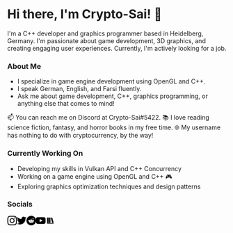 # Hi there, I'm Crypto-Sai! 👋

I'm a C++ developer and graphics programmer based in Heidelberg, Germany. I'm passionate about game development, 3D graphics, and creating engaging user experiences. Currently, I'm actively looking for a job.

### About Me
- I specialize in game engine development using OpenGL and C++.
- I speak German, English, and Farsi fluently.
- Ask me about game development, C++, graphics programming, or anything else that comes to mind!


📫 You can reach me on Discord at Crypto-Sai#5422.
📚 I love reading science fiction, fantasy, and horror books in my free time.
🌐 My username has nothing to do with cryptocurrency, by the way!

### Currently Working On
- Developing my skills in Vulkan API and C++ Concurrency
- Working on a game engine using OpenGL and C++ 🎮
- Exploring graphics optimization techniques and design patterns

### Socials


<img align="left" alt="IG" width="22px" src="https://github.com/Crypto-Sai/Crypto-Sai/blob/main/icons/instagram.svg" />
<a href="https://twitter.com/Crypto___Sai"><img align="left" alt="Twitter" width="22px" src="https://github.com/Crypto-Sai/Crypto-Sai/blob/main/icons/twitter.svg" /></a>
<a href="https://www.reddit.com/user/Crypto-Sai"><img align="left" alt="Reddit" width="22px" src="https://github.com/Crypto-Sai/Crypto-Sai/blob/main/icons/reddit.svg" /></a>
<a href="https://www.youtube.com/channel/UCTHUHhoCeqcZLG-8WPTfWpA"><img align="left" alt="YouTube" width="22px" src="https://github.com/Crypto-Sai/Crypto-Sai/blob/main/icons/youtube.svg" /></a>
<a href="https://app.thestorygraph.com/profile/Crypto-Sai"><img align="left" alt="StoryGraph" width="22px" src="https://github.com/Crypto-Sai/Crypto-Sai/blob/main/icons/storygraph.png" /></a>
